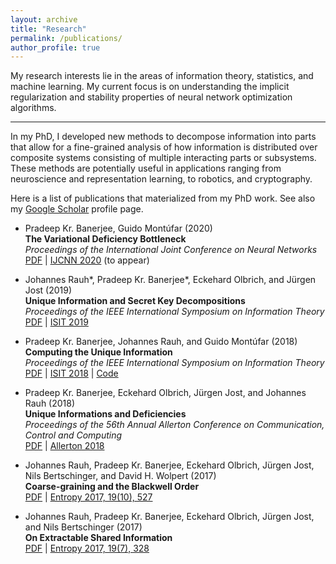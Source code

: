 ```yaml
---
layout: archive
title: "Research"
permalink: /publications/
author_profile: true
---
```


My research interests lie in the areas of information theory, statistics, and machine learning. My current focus is on understanding the implicit regularization and stability properties of neural network optimization algorithms.

---
In my PhD, I developed new methods to decompose information into parts that allow for a fine-grained analysis of how information is distributed over composite systems consisting of multiple interacting parts or subsystems. These methods are potentially useful in applications ranging from neuroscience and representation learning, to robotics, and cryptography. 

Here is a list of publications that materialized from my PhD work. See also my [Google Scholar](http://scholar.google.de/citations?user=cnSjMBwAAAAJ&hl=en) profile page.

* Pradeep Kr. Banerjee, Guido Mont&uacute;far (2020)<br />
**The Variational Deficiency Bottleneck**<br />
*Proceedings of the International Joint Conference on Neural Networks*<br />
[PDF](https://arxiv.org/pdf/1810.11677.pdf) | [IJCNN 2020](https://wcci2020.org/ijcnn-2020-program/) (to appear)

* Johannes Rauh\*, Pradeep Kr. Banerjee\*, Eckehard Olbrich, and J&uuml;rgen Jost (2019)<br />
**Unique Information and Secret Key Decompositions**<br />
*Proceedings of the IEEE International Symposium on Information Theory*<br />
[PDF](https://arxiv.org/pdf/1901.08007.pdf) | [ISIT 2019](https://ieeexplore.ieee.org/abstract/document/8849550/)

* Pradeep Kr. Banerjee, Johannes Rauh, and Guido Mont&uacute;far (2018)<br />
**Computing the Unique Information**<br />
*Proceedings of the IEEE International Symposium on Information Theory*<br />
[PDF](https://arxiv.org/pdf/1709.07487.pdf) | [ISIT 2018](https://ieeexplore.ieee.org/abstract/document/8437757) | [Code](https://github.com/infodeco/computeUI)

* Pradeep Kr. Banerjee, Eckehard Olbrich, J&uuml;rgen Jost, and Johannes Rauh (2018)<br />
**Unique Informations and Deficiencies**<br />
*Proceedings of the 56th Annual Allerton Conference on Communication, Control and Computing*<br />
[PDF](https://arxiv.org/pdf/1807.05103.pdf) | [Allerton 2018](https://ieeexplore.ieee.org/abstract/document/8635984)

* Johannes Rauh, Pradeep Kr. Banerjee, Eckehard Olbrich, J&uuml;rgen Jost, Nils Bertschinger, and David H. Wolpert (2017)<br />
**Coarse-graining and the Blackwell Order**<br />
[PDF](https://arxiv.org/pdf/1701.07602.pdf) | [Entropy 2017, 19(10), 527](https://doi.org/10.3390/e19100527)

* Johannes Rauh, Pradeep Kr. Banerjee, Eckehard Olbrich, J&uuml;rgen Jost, and Nils Bertschinger (2017)<br />
**On Extractable Shared Information**<br />
[PDF](https://arxiv.org/pdf/1701.07805.pdf) | [Entropy 2017, 19(7), 328](https://doi.org/10.3390/e19070328)




